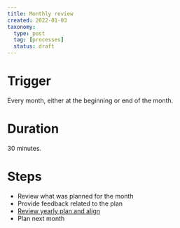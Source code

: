 ```yaml
---
title: Monthly review
created: 2022-01-03
taxonomy:
  type: post
  tag: [processes]
  status: draft
---
```


# Trigger
Every month, either at the beginning or end of the month.

# Duration
30 minutes.

# Steps
* Review what was planned for the month
* Provide feedback related to the plan
* [Review yearly plan and align](../yearly-review/article.md)
* Plan next month

